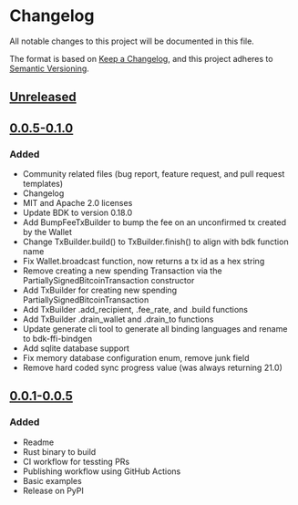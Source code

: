 # Changelog
All notable changes to this project will be documented in this file.

The format is based on [Keep a Changelog], and this project adheres to [Semantic Versioning].

## [Unreleased]

## [0.0.5-0.1.0]
### Added
- Community related files (bug report, feature request, and pull request templates)
- Changelog
- MIT and Apache 2.0 licenses
- Update BDK to version 0.18.0
- Add BumpFeeTxBuilder to bump the fee on an unconfirmed tx created by the Wallet 
- Change TxBuilder.build() to TxBuilder.finish() to align with bdk function name 
- Fix Wallet.broadcast function, now returns a tx id as a hex string 
- Remove creating a new spending Transaction via the PartiallySignedBitcoinTransaction constructor 
- Add TxBuilder for creating new spending PartiallySignedBitcoinTransaction 
- Add TxBuilder .add_recipient, .fee_rate, and .build functions 
- Add TxBuilder .drain_wallet and .drain_to functions 
- Update generate cli tool to generate all binding languages and rename to bdk-ffi-bindgen 
- Add sqlite database support 
- Fix memory database configuration enum, remove junk field 
- Remove hard coded sync progress value (was always returning 21.0)

## [0.0.1-0.0.5]
### Added
- Readme
- Rust binary to build
- CI workflow for tessting PRs
- Publishing workflow using GitHub Actions
- Basic examples
- Release on PyPI

[Keep a Changelog]: https://keepachangelog.com/en/1.0.0/  
[Semantic Versioning]: https://semver.org/spec/v2.0.0.html  
[unreleased]: https://github.com/bitcoindevkit/bdk-python/compare/v0.0.5...HEAD  
[0.0.1-0.0.5]: https://github.com/bitcoindevkit/bdk-python/compare/58f189f987cc644a1d86e965623c8f50904588ad...v0.0.5  
[0.0.5-0.1.0]: https://